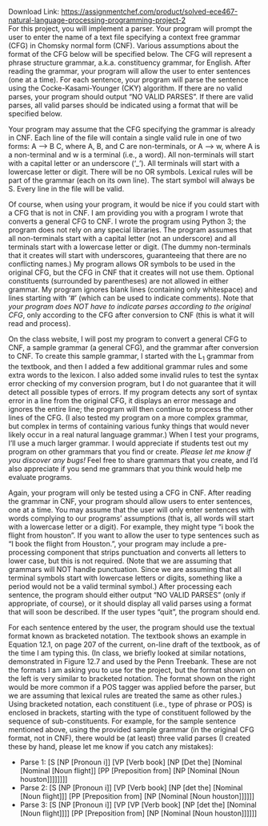 Download Link: https://assignmentchef.com/product/solved-ece467-natural-language-processing-programming-project-2
<br>
For this project, you will implement a parser. Your program will prompt the user to enter the name of a text file specifying a context free grammar (CFG) in Chomsky normal form (CNF). Various assumptions about the format of the CFG below will be specified below. The CFG will represent a phrase structure grammar, a.k.a. constituency grammar, for English. After reading the grammar, your program will allow the user to enter sentences (one at a time). For each sentence, your program will parse the sentence using the Cocke-Kasami-Younger (CKY) algorithm. If there are no valid parses, your program should output “NO VALID PARSES”. If there are valid parses, all valid parses should be indicated using a format that will be specified below.




Your program may assume that the CFG specifying the grammar is already in CNF. Each line of the file will contain a single valid rule in one of two forms: A –&gt; B C, where A, B, and C are non-terminals, or A –&gt; w, where A is a non-terminal and w is a terminal (i.e., a word). All non-terminals will start with a capital letter or an underscore (‘_’). All terminals will start with a lowercase letter or digit. There will be no OR symbols. Lexical rules will be part of the grammar (each on its own line). The start symbol will always be S. Every line in the file will be valid.




Of course, when using your program, it would be nice if you could start with a CFG that is not in CNF. I am providing you with a program I wrote that converts a general CFG to CNF. I wrote the program using Python 3; the program does not rely on any special libraries. The program assumes that all non-terminals start with a capital letter (not an underscore) and all terminals start with a lowercase letter or digit. (The dummy non-terminals that it creates will start with underscores, guaranteeing that there are no conflicting names.) My program allows OR symbols to be used in the original CFG, but the CFG in CNF that it creates will not use them. Optional constituents (surrounded by parentheses) are not allowed in either grammar. My program ignores blank lines (containing only whitespace) and lines starting with ‘#’ (which can be used to indicate comments). Note that <em>your program does NOT have to indicate parses according to the original CFG</em>, only according to the CFG after conversion to CNF (this is what it will read and process).




On the class website, I will post my program to convert a general CFG to CNF, a sample grammar (a general CFG), and the grammar after conversion to CNF. To create this sample grammar, I started with the L<sub>1</sub> grammar from the textbook, and then I added a few additional grammar rules and some extra words to the lexicon. I also added some invalid rules to test the syntax error checking of my conversion program, but I do not guarantee that it will detect all possible types of errors. If my program detects any sort of syntax error in a line from the original CFG, it displays an error message and ignores the entire line; the program will then continue to process the other lines of the CFG. (I also tested my program on a more complex grammar, but complex in terms of containing various funky things that would never likely occur in a real natural language grammar.) When I test your programs, I’ll use a much larger grammar. I would appreciate if students test out my program on other grammars that you find or create. <em>Please let me know if you discover any bugs!</em> Feel free to share grammars that you create, and I’d also appreciate if you send me grammars that you think would help me evaluate programs.




Again, your program will only be tested using a CFG in CNF. After reading the grammar in CNF, your program should allow users to enter sentences, one at a time. You may assume that the user will only enter sentences with words complying to our programs’ assumptions (that is, all words will start with a lowercase letter or a digit). For example, they might type “i book the flight from houston”. If you want to allow the user to type sentences such as “I book the flight from Houston.”, your program may include a pre-processing component that strips punctuation and converts all letters to lower case, but this is not required. (Note that we are assuming that grammars will NOT handle punctuation. Since we are assuming that all terminal symbols start with lowercase letters or digits, something like a period would not be a valid terminal symbol.) After processing each sentence, the program should either output “NO VALID PARSES” (only if appropriate, of course), or it should display all valid parses using a format that will soon be described. If the user types “quit”, the program should end.




For each sentence entered by the user, the program should use the textual format known as bracketed notation. The textbook shows an example in Equation 12.1, on page 207 of the current, on-line draft of the textbook, as of the time I am typing this. (In class, we briefly looked at similar notations, demonstrated in Figure 12.7 and used by the Penn Treebank. These are not the formats I am asking you to use for the project, but the format shown on the left is very similar to bracketed notation. The format shown on the right would be more common if a POS tagger was applied before the parser, but we are assuming that lexical rules are treated the same as other rules.) Using bracketed notation, each constituent (i.e., type of phrase or POS) is enclosed in brackets, starting with the type of constituent followed by the sequence of sub-constituents. For example, for the sample sentence mentioned above, using the provided sample grammar (in the original CFG format, not in CNF), there would be (at least) three valid parses (I created these by hand, please let me know if you catch any mistakes):

<ul>

 <li>Parse 1: [S [NP [Pronoun i]] [VP [Verb book] [NP [Det the] [Nominal [Nominal [Noun flight]] [PP [Preposition from] [NP [Nominal [Noun houston]]]]]]]]</li>

 <li>Parse 2: [S [NP [Pronoun i]] [VP [Verb book] [NP [det the] [Nominal [Noun flight]]] [PP [Preposition from] [NP [Nominal [Noun houston]]]]]]</li>

 <li>Parse 3: [S [NP [Pronoun i]] [VP [VP [Verb book] [NP [det the] [Nominal [Noun flight]]]] [PP [Preposition from] [NP [Nominal [Noun houston]]]]]]</li>

</ul>








